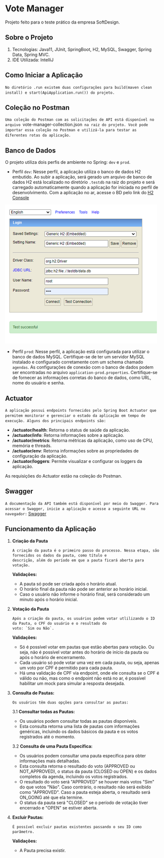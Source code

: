 # Vote Manager

Projeto feito para o teste prático da empresa SoftDesign.

## Sobre o Projeto

1. Tecnologias: Java11, JUnit, SpringBoot, H2, MySQL, Swagger, Spring Data, Spring MVC.
2. IDE Utilizada: IntelliJ

## Como Iniciar a Aplicação

`No diretório .run existem duas configurações para build(maven clean install) e start(ApiApplication.run()) do
projeto.`

## Coleção no Postman

`Uma coleção do Postman com as solicitações de API está disponível no arquivo `vote-manager-collection.json` na raiz do
projeto. Você pode importar essa coleção no Postman e utilizá-la para testar as diferentes rotas da aplicação.`

## Banco de Dados

O projeto utiliza dois perfis de ambiente no Spring: `dev` e `prod`.

- Perfil `dev`: Nesse perfil, a aplicação utiliza o banco de dados H2 embutido. Ao subir a aplicação, será gerado um
  arquivo de banco de dados H2 está
  localizado no diretório `.testdb` na raiz do projeto e será carregado automaticamente quando a aplicação for iniciada
  no
  perfil de desenvolvimento. Com a aplicação no ar, acesse o BD pelo link
  do [H2 Console](http://localhost:8083/h2-console`)

![Descrição da imagem](img/h2-console.png)

- Perfil `prod`: Nesse perfil, a aplicação está configurada para utilizar o banco de dados MySQL. Certifique-se de ter
  um servidor MySQL instalado e configurado corretamente com um schema chamado `agendas`. As configurações de conexão
  com o banco de dados podem ser encontradas no arquivo `application-prod.properties`. Certifique-se de fornecer as
  informações corretas do banco de dados, como URL, nome do usuário e senha.

## Actuator

`A aplicação possui endpoints fornecidos pelo Spring Boot Actuator que permitem monitorar e gerenciar o estado da
aplicação em tempo de execução. Alguns dos principais endpoints são:`

- **/actuator/health**: Retorna o status de saúde da aplicação.
- **/actuator/info**: Retorna informações sobre a aplicação.
- **/actuator/metrics**: Retorna métricas da aplicação, como uso de CPU, memória e threads.
- **/actuator/env**: Retorna informações sobre as propriedades de configuração da aplicação.
- **/actuator/loggers**: Permite visualizar e configurar os loggers da aplicação.

As requisições do Actuator estão na coleção do Postman.

## Swagger

`A documentação da API também está disponível por meio do Swagger. Para acessar o Swagger, inicie a aplicação e acesse a
seguinte URL no navegador:` [Swagger](http://localhost:8083/swagger-ui/index.html#)

## Funcionamento da Aplicação

1. **Criação da Pauta**

       A criação da pauta é o primeiro passo do processo. Nessa etapa, são fornecidos os dados da pauta, como título e
       descrição, além do período em que a pauta ficará aberta para votação.

   **Validações:**
    - A pauta só pode ser criada após o horário atual.
    - O horário final da pauta não pode ser anterior ao horário inicial.
    - Caso o usuário não informe o horário final, será considerado um minuto após o horário inicial.


2. **Votação da Pauta**

       Após a criação da pauta, os usuários podem votar utlilizando o ID da Pauta, o CPF do usuário e o resultado do
       voto: `Sim ou Não`.

   **Validações:**
    - Só é possível votar em pautas que estão abertas para votação. Ou seja, não é possível votar antes do horário de
      início da pauta ou após o horário de encerramento.
    - Cada usuário só pode votar uma vez em cada pauta, ou seja, apenas um voto por CPF é permitido para cada pauta.
    - Há uma validação de CPF via endpoint, onde ele consulta se o CPF é válido ou não, mas como o endpoint não está no
      ar, é possível habilitar um mock para simular a resposta desejada.

3. **Consulta de Pautas:**

       Os usuários têm duas opções para consultar as pautas:
   3.1 **Consultar todas as Pautas:**

    - Os usuários podem consultar todas as pautas disponíveis.
    - Esta consulta retorna uma lista de pautas com informações genéricas, incluindo os dados básicos da pauta e os
      votos registrados até o momento.

   3.2 **Consulta de uma Pauta Específica:**

    - Os usuários podem consultar uma pauta específica para obter informações mais detalhadas.
    - Esta consulta retorna o resultado do voto (APPROVED ou NOT_APPROVED), o status da pauta (CLOSED ou OPEN) e os
      dados completos da agenda, incluindo os votos registrados.
    - O resultado do voto será "APPROVED" se houver mais votos "Sim" do que votos "Não". Caso contrário, o resultado não
      será exibido como "APPROVED". Caso a pauta esteja aberta, o resultado será ON_GOING até que ela termine.
    - O status da pauta será "CLOSED" se o período de votação tiver encerrado e "OPEN" se estiver aberta.


4. **Excluir Pautas:**

       É possível excluir pautas existentes passando o seu ID como parâmetro.
   **Validações:**
    - A Pauta precisa existir.
